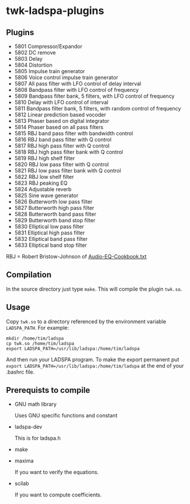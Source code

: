 # twk-ladspa-plugins

## Plugins

- 5801 Compressor/Expandor
- 5802 DC remove
- 5803 Delay
- 5804 Distortion
- 5805 Impulse train generator
- 5806 Voice control impulse train generator
- 5807 All pass filter with LFO control of delay interval
- 5808 Bandpass filter with LFO control of frequency
- 5809 Bandpass filter bank, 5 filters, with LFO control of frequency
- 5810 Delay with LFO control of interval
- 5811 Bandpass filter bank, 5 filters, with random control of frequency
- 5812 Linear prediction based vocoder
- 5813 Phaser based on digital integrator
- 5814 Phaser based on all pass filters
- 5815 RBJ band pass filter with bandwidth control
- 5816 RBJ band pass filter with Q control
- 5817 RBJ high pass filter with Q control
- 5818 RBJ high pass filter bank with Q control
- 5819 RBJ high shelf filter
- 5820 RBJ low pass filter with Q control
- 5821 RBJ low pass filter bank with Q control
- 5822 RBJ low shelf filter
- 5823 RBJ peaking EQ
- 5824 Adjustable reverb
- 5825 Sine wave generator
- 5826 Butterworth low pass filter
- 5827 Butterworth high pass filter
- 5828 Butterworth band pass filter
- 5829 Butterworth band stop filter
- 5830 Elliptical low pass filter
- 5831 Elliptical high pass filter
- 5832 Elliptical band pass filter
- 5833 Elliptical band stop filter

RBJ = Robert Bristow-Johnson of [Audio-EQ-Cookbook.txt](https://github.com/TimKrause2/twk-ladspa-plugins/blob/main/Audio-EQ-Cookbook.txt)



## Compilation

In the source directory just type `make`. This will compile
the plugin `twk.so`.

## Usage

Copy `twk.so` to a directory referenced by the environment
variable `LADSPA_PATH`. For example:
```
mkdir /home/tim/ladspa
cp twk.so /home/tim/ladspa
export LADSPA_PATH=/usr/lib/ladspa:/home/tim/ladspa
```

And then run your LADSPA program. To make the export permanent
put	`export LADSPA_PATH=/usr/lib/ladspa:/home/tim/ladspa` 
at the end of your .bashrc file.

## Prerequists to compile

- GNU math library

    Uses GNU specific functions and constant

- ladspa-dev

    This is for ladspa.h

- make
- maxima

    If you want to verify the equations.
    
- scilab

    If you want to compute coefficients.




